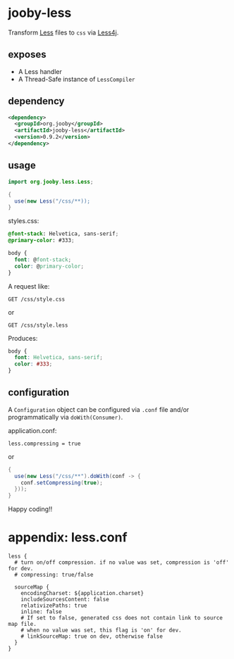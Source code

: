 # jooby-less

Transform [Less](http://lesscss.org) files to ```css``` via [Less4j](https://github.com/SomMeri/less4j).

## exposes

* A Less handler
* A Thread-Safe instance of ```LessCompiler```

## dependency

```xml
<dependency>
  <groupId>org.jooby</groupId>
  <artifactId>jooby-less</artifactId>
  <version>0.9.2</version>
</dependency>
```

## usage

```java
import org.jooby.less.Less;

{
  use(new Less("/css/**));
}
```

styles.css:

```css
@font-stack: Helvetica, sans-serif;
@primary-color: #333;

body {
  font: @font-stack;
  color: @primary-color;
}
```

A request like:

```
GET /css/style.css
```

or

```
GET /css/style.less
```

Produces:

```css
body {
  font: Helvetica, sans-serif;
  color: #333;
}
```

## configuration
A ```Configuration``` object can be configured via ```.conf``` file and/or programmatically via ```doWith(Consumer)```.

application.conf:

```properties
less.compressing = true
```

or

```java
{
  use(new Less("/css/**").doWith(conf -> {
    conf.setCompressing(true);
  }));
}
```

Happy coding!!

# appendix: less.conf

```properties
less {
  # turn on/off compression. if no value was set, compression is 'off' for dev.
  # compressing: true/false

  sourceMap {
    encodingCharset: ${application.charset}
    includeSourcesContent: false
    relativizePaths: true
    inline: false
    # If set to false, generated css does not contain link to source map file.
    # when no value was set, this flag is 'on' for dev.
    # linkSourceMap: true on dev, otherwise false
  }
}
```
